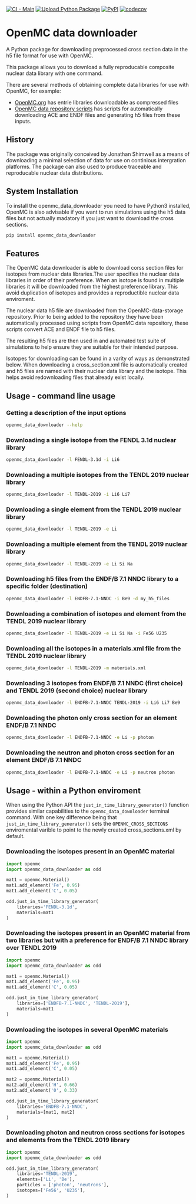 
[![CI - Main](https://github.com/openmc-data-storage/openmc_data_downloader/actions/workflows/docker_ci_main.yml/badge.svg)](https://github.com/openmc-data-storage/openmc_data_downloader/actions/workflows/docker_ci_main.yml)
[![Upload Python Package](https://github.com/openmc-data-storage/openmc_data_downloader/actions/workflows/python-publish.yml/badge.svg)](https://github.com/openmc-data-storage/openmc_data_downloader/actions/workflows/python-publish.yml)
[![PyPI](https://img.shields.io/pypi/v/openmc_data_downloader?color=brightgreen&label=pypi&logo=grebrightgreenen&logoColor=green)](https://pypi.org/project/openmc_data_downloader/)
[![codecov](https://codecov.io/gh/openmc-data-storage/openmc_data_downloader/branch/main/graph/badge.svg)](https://codecov.io/gh/openmc-data-storage/openmc_data_downloader)



# OpenMC data downloader

A Python package for downloading preprocessed cross section data in the h5 file
format for use with OpenMC.

This package allows you to download a fully reproducable composite nuclear data
library with one command.

There are several methods of obtaining complete data libraries for use with
OpenMC, for example:

- [OpenMC.org](https://openmc.org/) has entrie libraries downloadable as compressed files
- [OpenMC data repository scripts](https://github.com/openmc-dev/data/) has scripts for automatically downloading ACE and ENDF files and generating h5 files from these inputs.


## History

The package was originally conceived by Jonathan Shimwell as a means of
downloading a minimal selection of data for use on continious intergration
platforms.
The package can also used to produce traceable and reproducable
nuclear data distributions.

## System Installation

To install the openmc_data_downloader you need to have Python3 installed,
OpenMC is also advisable if you want to run simulations using the h5 data files
but not actually madatory if you just want to download the cross sections.


```bash
pip install openmc_data_downloader
```

## Features

The OpenMC data downloader is able to download corss section files for isotopes
from nuclear data libraries.The user specifies the nuclear data libraries in
order of their preference. When an isotope is found in multiple libraries it
will be downloaded from the highest preference library. This avoid duplication
of isotopes and provides a reproductible nuclear data enviroment.

The nuclear data h5 file are downloaded from the OpenMC-data-storage
repository. Prior to being added to the repository they have been automatically
processed using scripts from OpenMC data repository, these scripts convert ACE
and ENDF file to h5 files.

The resulting h5 files are then used in and automated test suite of simulations
to help ensure they are suitable for their intended purpose.

Isotopes for downloading can be found in a varity of ways as demonstrated below.
When downloading a cross_section.xml file is automatically created and h5 files
are named with their nuclear data library and the isotope. This helps avoid
redownloading files that already exist locally.

## Usage - command line usage

### Getting a description of the input options
```bash
openmc_data_downloader --help
```

### Downloading a single isotope from the FENDL 3.1d nuclear library
```bash
openmc_data_downloader -l FENDL-3.1d -i Li6
```

### Downloading a multiple isotopes from the TENDL 2019 nuclear library
```bash
openmc_data_downloader -l TENDL-2019 -i Li6 Li7
```

### Downloading a single element from the TENDL 2019 nuclear library
```bash
openmc_data_downloader -l TENDL-2019 -e Li
```

### Downloading a multiple element from the TENDL 2019 nuclear library
```bash
openmc_data_downloader -l TENDL-2019 -e Li Si Na
```
### Downloading h5 files from the ENDF/B 7.1 NNDC library to a specific folder (destination)
```bash
openmc_data_downloader -l ENDFB-7.1-NNDC -i Be9 -d my_h5_files
```

### Downloading a combination of isotopes and element from the TENDL 2019 nuclear library
```bash
openmc_data_downloader -l TENDL-2019 -e Li Si Na -i Fe56 U235
```

### Downloading all the isotopes in a materials.xml file from the TENDL 2019 nuclear library
```bash
openmc_data_downloader -l TENDL-2019 -m materials.xml
```

### Downloading 3 isotopes from ENDF/B 7.1 NNDC (first choice) and TENDL 2019 (second choice) nuclear library
```bash
openmc_data_downloader -l ENDFB-7.1-NNDC TENDL-2019 -i Li6 Li7 Be9
```

### Downloading the photon only cross section for an element ENDF/B 7.1 NNDC
```bash
openmc_data_downloader -l ENDFB-7.1-NNDC -e Li -p photon 
```

### Downloading the neutron and photon cross section for an element ENDF/B 7.1 NNDC
```bash
openmc_data_downloader -l ENDFB-7.1-NNDC -e Li -p neutron photon
```


## Usage - within a Python enviroment

When using the Python API the ```just_in_time_library_generator()``` function
provides similar capabilities to the ```openmc_data_downloader``` terminal
command. With one key difference being that ```just_in_time_library_generator()```
sets the ```OPENMC_CROSS_SECTIONS``` enviromental varible to point to the
newly created cross_sections.xml by default.

### Downloading the isotopes present in an OpenMC material
```python
import openmc
import openmc_data_downloader as odd

mat1 = openmc.Material()
mat1.add_element('Fe', 0.95)
mat1.add_element('C', 0.05)

odd.just_in_time_library_generator(
    libraries='FENDL-3.1d',
    materials=mat1
)
```

### Downloading the isotopes present in an OpenMC material from two libraries but with a preference for ENDF/B 7.1 NNDC library over TENDL 2019
```python
import openmc
import openmc_data_downloader as odd

mat1 = openmc.Material()
mat1.add_element('Fe', 0.95)
mat1.add_element('C', 0.05)

odd.just_in_time_library_generator(
    libraries=['ENDFB-7.1-NNDC', 'TENDL-2019'],
    materials=mat1
)
```

### Downloading the isotopes in several OpenMC materials
```python
import openmc
import openmc_data_downloader as odd

mat1 = openmc.Material()
mat1.add_element('Fe', 0.95)
mat1.add_element('C', 0.05)

mat2 = openmc.Material()
mat2.add_element('H', 0.66)
mat2.add_element('0', 0.33)

odd.just_in_time_library_generator(
    libraries='ENDFB-7.1-NNDC',
    materials=[mat1, mat2]
)
```

### Downloading photon and neutron cross sections for isotopes and elements from the TENDL 2019 library
```python
import openmc
import openmc_data_downloader as odd

odd.just_in_time_library_generator(
    libraries='TENDL-2019',
    elements=['Li', 'Be'],
    particles = ['photon', 'neutrons'],
    isotopes=['Fe56', 'U235'],
)
```
